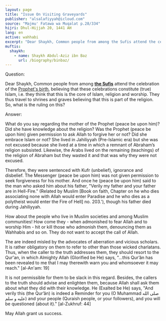 ```yaml
---
layout: page
title: "Issue On Visiting Graveyards"
publisher: "alsalafiyyah@icloud.com"
source: "Majmu' Fatawa wa Muqalat p.28/334"
hijri: Dhul-Hijjah 20, 1441 AH
lang: en
active: wahhabi
excerpt: "Dear Shaykh, Common people from among the Sufis attend the celebration of the Prophet's birth, believing that these celebrations constitute (true) Islam."
muftis:
  shaykh: 
    - name: Shaykh Abdul-Aziz ibn Baz
      url: /biography/binbaz/
---
```


Question: 

Dear Shaykh, Common people from among [**the Sufis**](/sects/sufism/) attend the celebration of the [Prophet's birth](/mawlids/), believing that these celebrations constitute (true) Islam, i.e. they think that this is the core of Islam, religion and worship. They thus travel to shrines and graves believing that this is part of the religion. So, what is the ruling on this? 

Answer: 

What do you say regarding the mother of the Prophet (peace be upon him)? Did she have knowledge about the religion? Was the Prophet (peace be upon him) given permission to ask Allah to forgive her or not? Did she embrace Islam or not? She lived in Jahiliyyah (Pre-Islamic era) but she was not excused because she lived at a time in which a remnant of Abraham’s religion subsisted. Likewise, the Arabs lived on the remaining (teachings) of the religion of Abraham but they wasted it and that was why they were not excused. 

Therefore, they were sentenced with Kufr (unbelief), ignorance and disbelief. The Messenger (peace be upon him) was not given permission to seek forgiveness for his mother. And once he (peace be upon him) said to the man who asked him about his father, "Verily my father and your father are in Hell-Fire." (Related by Muslim [Book on faith, Chapter on he who dies associating none with Allah would enter Paradise and he who dies as a polytheist would enter the Fire of Hell] no. 203.'), though his father died during Jahiliyyah. 

How about the people who live in Muslim societies and among Muslim communities! How come they - when admonished to fear Allah and to worship Him - hit or kill those who admonish them, denouncing them as Wahhabis and so on. They do not want to accept the call of Allah. 

The are indeed misled by the advocates of aberration and vicious scholars. It is rather obligatory on them to refer to other than those wicked charlatans. Thus, when the caller to the truth addresses them, they should resort to the Qur'an, in which Almighty Allah (Glorified be He) says, "...this Qur’ân has been revealed to me that I may therewith warn you and whomsoever it may reach."  [al-An'am: 19] 

It is not permissible for them to be slack in this regard. Besides, the callers to the truth should advise and enlighten them, because Allah shall ask them about what they did with their knowledge. He (Exalted be He) says, "And verily this (the Qur’ân) is indeed a Reminder for you (O Muhammad صلى الله عليه و سلم) and your people (Quraish people, or your followers), and you will be questioned (about it)." [al-Zukhruf: 44] 

May Allah grant us success.
